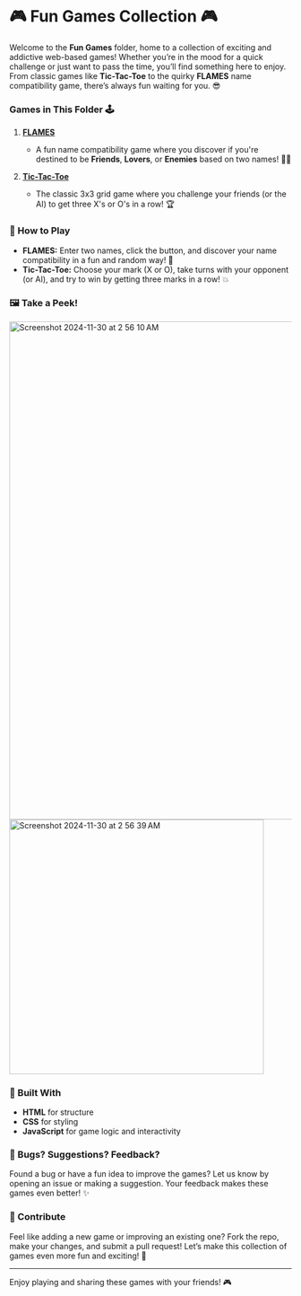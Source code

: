 # 🎮 **Fun Games Collection** 🎮

Welcome to the **Fun Games** folder, home to a collection of exciting and addictive web-based games! Whether you’re in the mood for a quick challenge or just want to pass the time, you’ll find something here to enjoy. From classic games like **Tic-Tac-Toe** to the quirky **FLAMES** name compatibility game, there’s always fun waiting for you. 😎

### Games in This Folder 🕹️

1. **[FLAMES](https://flames-gamma.vercel.app/)**
   - A fun name compatibility game where you discover if you're destined to be **Friends**, **Lovers**, or **Enemies** based on two names! 👫💖

2. **[Tic-Tac-Toe](https://fun-games-xoqa.vercel.app/)**
   - The classic 3x3 grid game where you challenge your friends (or the AI) to get three X's or O's in a row! 🏆

### 🚀 How to Play

- **FLAMES:** Enter two names, click the button, and discover your name compatibility in a fun and random way! 🤩
- **Tic-Tac-Toe:** Choose your mark (X or O), take turns with your opponent (or AI), and try to win by getting three marks in a row! 💥

### 🖼️ Take a Peek!
<img width="888" alt="Screenshot 2024-11-30 at 2 56 10 AM" src="https://github.com/user-attachments/assets/b901bc53-f04b-459c-9cee-94555bd1d595">

<img width="454" alt="Screenshot 2024-11-30 at 2 56 39 AM" src="https://github.com/user-attachments/assets/7cd51282-d3eb-490f-8751-22ccbcd5fb74">

### 🚧 Built With

- **HTML** for structure
- **CSS** for styling
- **JavaScript** for game logic and interactivity

### 🐛 Bugs? Suggestions? Feedback?

Found a bug or have a fun idea to improve the games? Let us know by opening an issue or making a suggestion. Your feedback makes these games even better! ✨

### 🙌 Contribute

Feel like adding a new game or improving an existing one? Fork the repo, make your changes, and submit a pull request! Let’s make this collection of games even more fun and exciting! 🎉

---

Enjoy playing and sharing these games with your friends! 🎮
